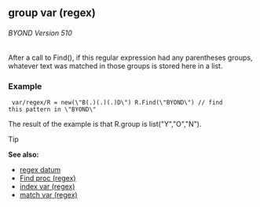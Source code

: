 ## group var (regex) 
###### BYOND Version 510


After a call to Find(), if this regular expression had any
parentheses groups, whatever text was matched in those groups is stored
here in a list.
### Example

```
 var/regex/R = new(\"B(.)(.)(.)D\") R.Find(\"BYOND\") // find
this pattern in \"BYOND\" 
```
 The result of the example is that
R.group is list(\"Y\",\"O\",\"N\").

> [!TIP] 
> **See also:**
> +   [regex datum](/ref/regex.md) 
> +   [Find proc (regex)](/ref/regex/proc/Find.md) 
> +   [index var (regex)](/ref/regex/var/index.md) 
> +   [match var (regex)](/ref/regex/var/match.md) 